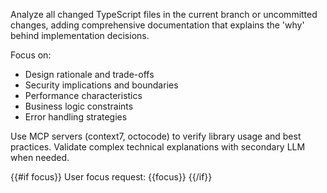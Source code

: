 Analyze all changed TypeScript files in the current branch or uncommitted changes, adding comprehensive documentation that explains the 'why' behind implementation decisions.

Focus on:

- Design rationale and trade-offs
- Security implications and boundaries
- Performance characteristics
- Business logic constraints
- Error handling strategies

Use MCP servers (context7, octocode) to verify library usage and best practices.
Validate complex technical explanations with secondary LLM when needed.

{{#if focus}}
User focus request: {{focus}}
{{/if}}